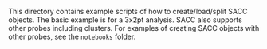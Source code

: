 This directory contains example scripts of how to create/load/split SACC objects. The basic example is for a 3x2pt analysis. SACC also supports other probes including clusters. For examples of creating SACC objects with other probes, see the `notebooks` folder.